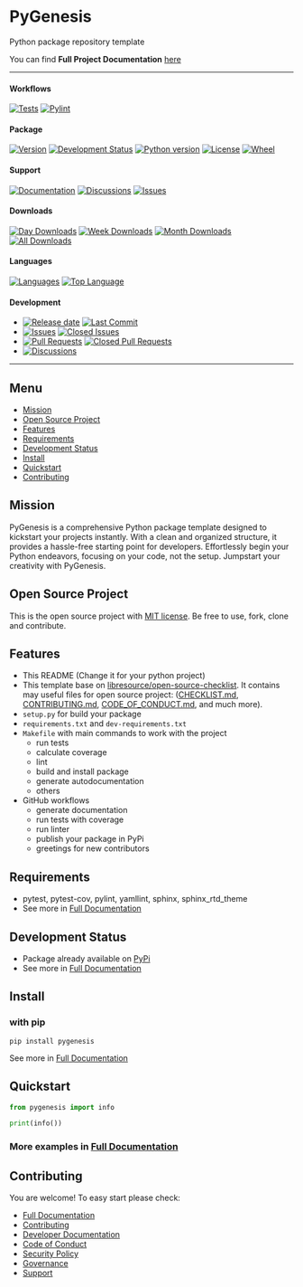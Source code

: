 # PyGenesis

Python package repository template

You can find **Full Project Documentation** [here][documentation_path]

<hr>

#### Workflows
[![Tests](https://github.com/libresource/pygenesis/actions/workflows/run-tests.yml/badge.svg?branch=main)](https://github.com/libresource/pygenesis/actions/workflows/run-tests.yml)
[![Pylint](https://github.com/libresource/pygenesis/actions/workflows/lint.yml/badge.svg?branch=main)](https://github.com/libresource/pygenesis/actions/workflows/lint.yml)

#### Package
[![Version](https://img.shields.io/pypi/v/pygenesis.svg)](https://pypi.python.org/pypi/pygenesis/)
[![Development Status](https://img.shields.io/pypi/status/pygenesis.svg)](https://pypi.python.org/pypi/pygenesis)
[![Python version](https://img.shields.io/pypi/pyversions/pygenesis.svg)](https://pypi.python.org/pypi/pygenesis/)
[![License](https://img.shields.io/pypi/l/pygenesis)](https://github.com/libresource/pygenesisblob/main/LICENSE)
[![Wheel](https://img.shields.io/pypi/wheel/pygenesis.svg)](https://pypi.python.org/pypi/pygenesis/)

#### Support
[![Documentation](https://img.shields.io/badge/docs-0094FF.svg)][documentation_path]
[![Discussions](https://img.shields.io/badge/discussions-ff0068.svg)](https://github.com/libresource/pygenesis/discussions/)
[![Issues](https://img.shields.io/badge/issues-11AE13.svg)](https://github.com/libresource/pygenesis/issues/)

#### Downloads
[![Day Downloads](https://img.shields.io/pypi/dd/pygenesis)](https://pepy.tech/project/pygenesis)
[![Week Downloads](https://img.shields.io/pypi/dw/pygenesis)](https://pepy.tech/project/pygenesis)
[![Month Downloads](https://img.shields.io/pypi/dm/pygenesis)](https://pepy.tech/project/pygenesis)
[![All Downloads](https://img.shields.io/pepy/dt/pygenesis)](https://pepy.tech/project/pygenesis)

#### Languages
[![Languages](https://img.shields.io/github/languages/count/libresource/pygenesis)](https://github.com/libresource/pygenesis)
[![Top Language](https://img.shields.io/github/languages/top/libresource/pygenesis)](https://github.com/libresource/pygenesis)

#### Development
- [![Release date](https://img.shields.io/github/release-date/libresource/pygenesis
)](https://github.com/libresource/pygenesis/releases)
[![Last Commit](https://img.shields.io/github/last-commit/libresource/pygenesis/main
)](https://github.com/libresource/pygenesis)
- [![Issues](https://img.shields.io/github/issues/libresource/pygenesis
)](https://github.com/libresource/pygenesis/issues/)
[![Closed Issues](https://img.shields.io/github/issues-closed/libresource/pygenesis
)](https://github.com/libresource/pygenesis/issues/)
- [![Pull Requests](https://img.shields.io/github/issues-pr/libresource/pygenesis
)](https://github.com/libresource/pygenesis/pulls)
[![Closed Pull Requests](https://img.shields.io/github/issues-pr-closed-raw/libresource/pygenesis
)](https://github.com/libresource/pygenesis/pulls)
- [![Discussions](https://img.shields.io/github/discussions/libresource/pygenesis
)](https://github.com/libresource/pygenesis/discussions/)

[//]: # (#### Repository Stats)

[//]: # ([![Stars]&#40;https://img.shields.io/github/stars/libresource/pygenesis)

[//]: # (&#41;]&#40;https://github.com/libresource/pygenesis&#41;)

[//]: # ([![Contributors]&#40;https://img.shields.io/github/contributors/libresource/pygenesis)

[//]: # (&#41;]&#40;https://github.com/libresource/pygenesisgraphs/contributors&#41;)

[//]: # ([![Forks]&#40;https://img.shields.io/github/forks/libresource/pygenesis)

[//]: # (&#41;]&#40;https://github.com/libresource/pygenesis&#41;)

<hr>

## Menu

- [Mission](#mission)
- [Open Source Project](#open-source-project)
- [Features](#features)
- [Requirements](#requirements)
- [Development Status](#development-status)
- [Install](#install)
- [Quickstart](#quickstart)
- [Contributing](#contributing)

## Mission

PyGenesis is a comprehensive Python package template designed to kickstart your projects instantly. 
With a clean and organized structure, it provides a hassle-free starting point for developers. 
Effortlessly begin your Python endeavors, focusing on your code, not the setup. Jumpstart your creativity with PyGenesis.

## Open Source Project

This is the open source project with [MIT license](LICENSE). 
Be free to use, fork, clone and contribute.

## Features

- This README (Change it for your python project)
- This template base on [libresource/open-source-checklist](https://github.com/libresource/open-source-checklist). 
It contains may useful files for open source project: ([CHECKLIST.md](CHECKLIST.md), [CONTRIBUTING.md](CONTRIBUTING.md), 
[CODE_OF_CONDUCT.md](CODE_OF_CONDUCT.md), and much more). 
- `setup.py` for build your package
- `requirements.txt` and `dev-requirements.txt`
- `Makefile` with main commands to work with the project
  - run tests
  - calculate coverage
  - lint
  - build and install package
  - generate autodocumentation
  - others
- GitHub workflows 
  - generate documentation
  - run tests with coverage
  - run linter
  - publish your package in PyPi
  - greetings for new contributors

## Requirements

- pytest, pytest-cov, pylint, yamllint, sphinx, sphinx_rtd_theme
- See more in [Full Documentation](https://pygenesis.libresource.info/about.html#requirements)

## Development Status

- Package already available on [PyPi](https://pypi.org/project/pygenesis/)
- See more in [Full Documentation](https://pygenesis.libresource.info/about.html#development-status)

## Install

### with pip

```commandline
pip install pygenesis
```

See more in [Full Documentation](https://pygenesis.libresource.info/install.html)

## Quickstart

```python
from pygenesis import info

print(info())
```

### More examples in [Full Documentation][documentation_path]

## Contributing

You are welcome! To easy start please check:
- [Full Documentation][documentation_path]
- [Contributing](CONTRIBUTING.md)
- [Developer Documentation](https://pygenesis.libresource.info/dev_documentation.html)
- [Code of Conduct](CODE_OF_CONDUCT.md)
- [Security Policy](SECURITY.md)
- [Governance](GOVERNANCE.md)
- [Support](SUPPORT.md)

[documentation_path]: https://pygenesis.libresource.info